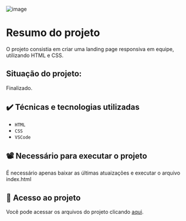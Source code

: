 ![image](https://user-images.githubusercontent.com/78986028/164982595-f276684d-01cd-4e9f-aefe-088454002b30.png)


# Resumo do projeto
O projeto consistia em criar uma landing page responsiva em equipe, utilizando HTML e CSS.
</br> <h2>Situação do projeto: </h2>Finalizado.

## ✔️ Técnicas e tecnologias utilizadas

- ``HTML``
- ``CSS``
- ``VSCode``

## 📽️ Necessário para executar o projeto
É necessário apenas baixar as últimas atuaizações e executar o arquivo index.html

## 📁 Acesso ao projeto
Você pode acessar os arquivos do projeto clicando [aqui](https://github.com/Programeiros/landing-prog).
